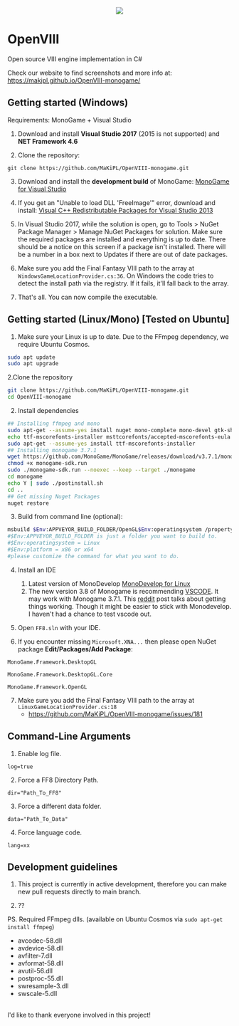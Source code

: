 <p align="center">
  <img src="https://cdn.discordapp.com/attachments/552838120895283210/588452586110058509/Open_VIII_Logo-MCINDUS-2.png">
</p>

# OpenVIII
Open source VIII engine implementation in C#

Check our website to find screenshots and more info at: https://makipl.github.io/OpenVIII-monogame/

## Getting started (Windows)

Requirements: MonoGame + Visual Studio

1. Download and install **Visual Studio 2017** (2015 is not supported) and **NET Framework 4.6**

2. Clone the repository:

`git clone https://github.com/MaKiPL/OpenVIII-monogame.git`

3. Download and install the **development build** of MonoGame:
[MonoGame for Visual Studio](http://teamcity.monogame.net/repository/download/MonoGame_PackagingWindows/latest.lastSuccessful/MonoGameSetup.exe?guest=1)

4. If you get an "Unable to load DLL 'FreeImage'" error, download and install:
[Visual C++ Redistributable Packages for Visual Studio 2013](https://www.microsoft.com/en-us/download/details.aspx?id=40784)

5. In Visual Studio 2017, while the solution is open, go to Tools > NuGet Package Manager > Manage NuGet Packages for solution. Make sure the required packages are installed and everything is up to date. There should be a notice on this screen if a package isn't installed. There will be a number in a box next to Updates if there are out of date packages.

6. Make sure you add the Final Fantasy VIII path to the array at `WindowsGameLocationProvider.cs:36`. On Windows the code tries to detect the install path via the registry. If it fails, it'll fall back to the array.

7. That's all. You can now compile the executable.

## Getting started (Linux/Mono) [Tested on Ubuntu]

1. Make sure your Linux is up to date. Due to the FFmpeg dependency, we require Ubuntu Cosmos.
```sh
sudo apt update
sudo apt upgrade
```
2.Clone the repository

```sh
git clone https://github.com/MaKiPL/OpenVIII-monogame.git
cd OpenVIII-monogame
```
2. Install dependencies
```sh
## Installing ffmpeg and mono
sudo apt-get --assume-yes install nuget mono-complete mono-devel gtk-sharp3 zip ffmpeg
echo ttf-mscorefonts-installer msttcorefonts/accepted-mscorefonts-eula select true | sudo debconf-set-selections
sudo apt-get --assume-yes install ttf-mscorefonts-installer
## Installing monogame 3.7.1
wget https://github.com/MonoGame/MonoGame/releases/download/v3.7.1/monogame-sdk.run
chmod +x monogame-sdk.run
sudo ./monogame-sdk.run --noexec --keep --target ./monogame
cd monogame
echo Y | sudo ./postinstall.sh
cd ..  
## Get missing Nuget Packages
nuget restore
```
3. Build from command line (optional):
```sh
msbuild $Env:APPVEYOR_BUILD_FOLDER/OpenGL$Env:operatingsystem /property:Configuration=Debug$Env:operatingsystem  /property:Platform=$Env:platform
#$Env:APPVEYOR_BUILD_FOLDER is just a folder you want to build to.
#$Env:operatingsystem = Linux
#$Env:platform = x86 or x64
#please customize the command for what you want to do.
```
4. Install an IDE
    1. Latest version of MonoDevelop
  [MonoDevelop for Linux](https://www.monodevelop.com/download/#fndtn-download-lin)
    2. The new version 3.8 of Monogame is recommending [VSCODE](https://code.visualstudio.com/docs/languages/csharp). It may work with Monogame 3.7.1. This [reddit](https://www.reddit.com/r/monogame/comments/cst49i/the_ultimate_guide_to_getting_started_with/) post talks about getting things working. Though it might be easier to stick with Monodevelop. I haven't had a chance to test vscode out.

5. Open `FF8.sln` with your IDE.

6. If you encounter missing `Microsoft.XNA...` then please open NuGet package **Edit/Packages/Add Package**:

`MonoGame.Framework.DesktopGL`

`MonoGame.Framework.DesktopGL.Core`

`MonoGame.Framework.OpenGL`

7. Make sure you add the Final Fantasy VIII path to the array at `LinuxGameLocationProvider.cs:18`
    * https://github.com/MaKiPL/OpenVIII-monogame/issues/181

## Command-Line Arguments
1. Enable log file.

`log=true`

2. Force a FF8 Directory Path.

`dir="Path_To_FF8"`

3. Force a different data folder.

`data="Path_To_Data"`

4. Force language code.

`lang=xx`


## Development guidelines

1. This project is currently in active development, therefore you can make new pull requests directly to main branch. 

2. ??

PS. Required FFmpeg dlls. (available on Ubuntu Cosmos via `sudo apt-get install ffmpeg`)
<br/>
* avcodec-58.dll
* avdevice-58.dll
* avfilter-7.dll
* avformat-58.dll
* avutil-56.dll
* postproc-55.dll
* swresample-3.dll
* swscale-5.dll
<br/>
I'd like to thank everyone involved in this project!

